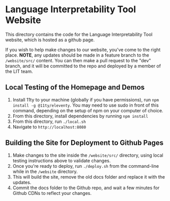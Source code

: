 # Language Interpretability Tool Website

This directory contains the code for the Language Interpretability Tool website, which is hosted as a github page.

If you wish to help make changes to our website, you've come to the right place. **NOTE**, any updates should be made in a feature branch to the `/website/src/` content. You can then make a pull request to the "dev" branch, and it will be committed to the repo and deployed by a member of the LIT team.

## Local Testing of the Homepage and Demos

1. Install 11ty to your machine (globally if you have permissions), run `npm install -g @11ty/eleventy`. You may need to use sudo in front of this command, depending on the setup of npm on your computer of choice.
2. From this directory, install dependencies by running `npm install`
3. From this directory, run `./local.sh`
4. Navigate to `http://localhost:8080`

## Building the Site for Deployment to Github Pages

1. Make changes to the site inside the `/website/src/` directory, using local testing instructions above to validate changes.
2. Once you're ready to deploy, run `./deploy.sh` from the command-line while in the `/website` directory.
3. This will build the site, remove the old docs folder and replace it with the updates.
4. Commit the docs folder to the Github repo, and wait a few minutes for Github CDNs to reflect your changes.
